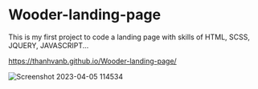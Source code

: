 # Wooder-landing-page
This is my first project to code a landing page with skills of HTML, SCSS, JQUERY, JAVASCRIPT...

https://thanhvanb.github.io/Wooder-landing-page/


![Screenshot 2023-04-05 114534](https://user-images.githubusercontent.com/52117939/230031744-3523077a-6cd1-45e9-996a-327a3159d2fb.jpg)
